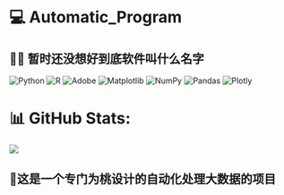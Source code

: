 # 💻 Automatic_Program
## 🤷‍♂️ 暂时还没想好到底软件叫什么名字
![Python](https://img.shields.io/badge/python-3670A0?style=flat-square&logo=python&logoColor=ffdd54) ![R](https://img.shields.io/badge/r-%23276DC3.svg?style=flat-square&logo=r&logoColor=white) ![Adobe](https://img.shields.io/badge/adobe-%23FF0000.svg?style=flat-square&logo=adobe&logoColor=white) ![Matplotlib](https://img.shields.io/badge/Matplotlib-%23ffffff.svg?style=flat-square&logo=Matplotlib&logoColor=black) ![NumPy](https://img.shields.io/badge/numpy-%23013243.svg?style=flat-square&logo=numpy&logoColor=white) ![Pandas](https://img.shields.io/badge/pandas-%23150458.svg?style=flat-square&logo=pandas&logoColor=white) ![Plotly](https://img.shields.io/badge/Plotly-%233F4F75.svg?style=flat-square&logo=plotly&logoColor=white)
# 📊 GitHub Stats:
![](https://github-readme-stats.vercel.app/api/top-langs/?username=fanjiaqi777&theme=chartreuse-dark&hide_border=false&include_all_commits=true&count_private=true&layout=compact)

## 🍑这是一个专门为桃设计的自动化处理大数据的项目

<!-- Proudly created with GPRM ( https://gprm.itsvg.in ) -->
